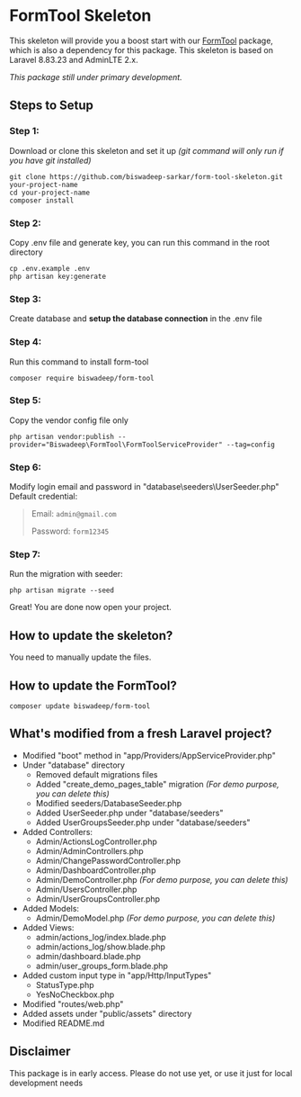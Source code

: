 # FormTool Skeleton

This skeleton will provide you a boost start with our [FormTool](https://github.com/biswadeep-sarkar/form-tool) package, which is also a dependency for this package. This skeleton is based on Laravel 8.83.23 and AdminLTE 2.x.

*This package still under primary development.*

## Steps to Setup

### Step 1:
Download or clone this skeleton and set it up *(git command will only run if you have git installed)*
```
git clone https://github.com/biswadeep-sarkar/form-tool-skeleton.git your-project-name
cd your-project-name
composer install
```

### Step 2:
Copy .env file and generate key, you can run this command in the root directory

```
cp .env.example .env
php artisan key:generate
```

### Step 3:
Create database and **setup the database connection** in the .env file

### Step 4:
Run this command to install form-tool
```
composer require biswadeep/form-tool
```

### Step 5:
Copy the vendor config file only
```
php artisan vendor:publish --provider="Biswadeep\FormTool\FormToolServiceProvider" --tag=config
```

### Step 6:
Modify login email and password in "database\seeders\UserSeeder.php"<br>
Default credential:
> Email: `admin@gmail.com`
>
> Password: `form12345`

### Step 7:
Run the migration with seeder:
```
php artisan migrate --seed
```
Great! You are done now open your project.


## How to update the skeleton?
You need to manually update the files.
<!-- DON'T USE THE BELOW METHOD

You can just always download, copy and replace all the files.<br>
Here is a hacky way with the git clone process that will work from your project's root directory:

Windows:
```
git clone https://github.com/biswadeep-sarkar/form-tool-skeleton.git temp
xcopy /e /c /y temp .
rmdir temp -Recurse -Force
```
Mac/Linux:
```
git clone https://github.com/biswadeep-sarkar/form-tool-skeleton.git temp
mv -rf temp/.* ../
rm -rf temp
```
Here we are cloning this repository into a temp folder. Then coping/moving all the files into our project and then deleted the temp folder.
-->

## How to update the FormTool?
```
composer update biswadeep/form-tool
```

## What's modified from a fresh Laravel project?
- Modified "boot" method in "app/Providers/AppServiceProvider.php"
- Under "database" directory
  - Removed default migrations files
  - Added "create_demo_pages_table" migration *(For demo purpose, you can delete this)*
  - Modified seeders/DatabaseSeeder.php
  - Added UserSeeder.php under "database/seeders"
  - Added UserGroupsSeeder.php under "database/seeders"
- Added Controllers:
  - Admin/ActionsLogController.php
  - Admin/AdminControllers.php
  - Admin/ChangePasswordController.php
  - Admin/DashboardController.php
  - Admin/DemoController.php *(For demo purpose, you can delete this)*
  - Admin/UsersController.php
  - Admin/UserGroupsController.php
- Added Models:
  - Admin/DemoModel.php *(For demo purpose, you can delete this)*
- Added Views:
  - admin/actions_log/index.blade.php
  - admin/actions_log/show.blade.php
  - admin/dashboard.blade.php
  - admin/user_groups_form.blade.php
- Added custom input type in "app/Http/InputTypes"
  - StatusType.php
  - YesNoCheckbox.php
- Modified "routes/web.php"
- Added assets under "public/assets" directory
- Modified README.md

## Disclaimer
This package is in early access.
Please do not use yet, or use it just for local development needs
